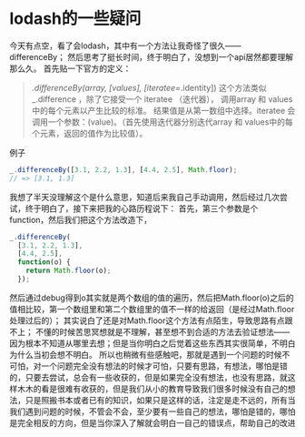 # lodash的一些疑问


今天有点空，看了会lodash，其中有一个方法让我奇怪了很久——differenceBy；
然后思考了挺长时间，终于明白了，没想到一个api居然都要理解那么久。
首先贴一下官方的定义：
> _.differenceBy(array, [values], [iteratee=_.identity])
> 这个方法类似 _.difference ，除了它接受一个 iteratee （迭代器）， 调用array 和 values 中的每个元素以产生比较的标准。 结果值是从第一数组中选择。iteratee 会调用一个参数：(value)。（首先使用迭代器分别迭代array 和 values中的每个元素，返回的值作为比较值）。

例子
```jsx
_.differenceBy([3.1, 2.2, 1.3], [4.4, 2.5], Math.floor);
// => [3.1, 1.3]
```
我想了半天没理解这个是什么意思，知道后来我自己手动调用，然后经过几次尝试，终于明白了，接下来把我的心路历程说下：
首先，第三个参数是个function，然后我们把这个方法改造下，

```jsx
_.differenceBy(
  [3.1, 2.2, 1.3],
  [4.4, 2.5],
  function(o) {
    return Math.floor(o);
  });
```
然后通过debug得到o其实就是两个数组的值的遍历，然后把Math.floor(o)之后的值相比较，第一个数组里和第二个数组里的值不一样的给返回（是经过Math.floor处理过后的）；
其实说白了还是对Math.floor这个方法有点陌生，导致思路有点跟不上；
不懂的时候苦思冥想就是不理解，甚至想不到合适的方法去验证想法——因为根本不知道从哪里去想；但是当你明白之后觉着这些东西其实很简单，不明白为什么当初会想不明白。
所以也稍微有些感触吧，那就是遇到一个问题的时候不可怕，对一个问题完全没有想法的时候才可怕，只要有思路，有想法，哪怕是错的，只要去尝试，总会有一些收获的，但是如果完全没有想法，也没有思路，就这样木木的看是很难有收获的，但是我们从小的教育导致我们很多时候没有自己的想法，只是照搬书本或者已有的知识，如果只是这样的话，注定是走不远的，所有当我们遇到问题的时候，不管会不会，至少要有一些自己的想法，哪怕是错的，哪怕是完全相反的方向，但是当你深入了解就会明白一自己的错误点，帮助自己的改进
